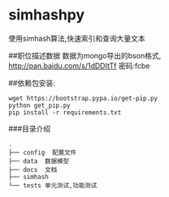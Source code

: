 # simhashpy
使用simhash算法,快速索引和查询大量文本


##职位描述数据
数据为mongo导出的bson格式, http://pan.baidu.com/s/1dDDItTf 密码:fcbe


##依赖包安装:
```
wget https://bootstrap.pypa.io/get-pip.py
python get_pip.py
pip install -r requirements.txt
```

###目录介绍
```
.
├── config  配置文件
├── data  数据模型
├── docs  文档
├── simhash
└── tests 单元测试,功能测试
```